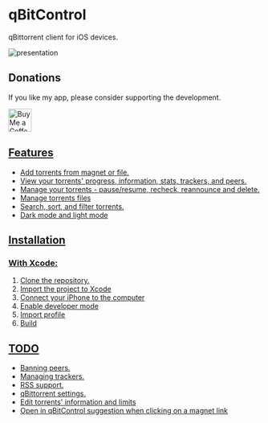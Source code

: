 # qBitControl

qBittorrent client for iOS devices.

![presentation](https://user-images.githubusercontent.com/116978510/200120557-1a036291-700c-4b8c-9cc7-dd76e1f8028c.png)

## Donations
If you like my app, please consider supporting the development.

<a href='https://ko-fi.com/mikemichael225' target='_blank'><img height='35' style='border:0px;height:46px;' src='https://az743702.vo.msecnd.net/cdn/kofi3.png?v=0' border='0' alt='Buy Me a Coffee at ko-fi.com' />


## Features
- Add torrents from magnet or file.
- View your torrents' progress, information, stats, trackers, and peers.
- Manage your torrents - pause/resume, recheck, reannounce and delete.
- Manage torrents files
- Search, sort, and filter torrents.
- Dark mode and light mode


## Installation
### With Xcode:
1. Clone the repository.
2. Import the project to Xcode
3. Connect your iPhone to the computer
4. Enable developer mode
5. Import profile
6. Build


## TODO
- Banning peers.
- Managing trackers.
- RSS support.
- qBittorrent settings.
- Edit torrents' information and limits
- Open in qBitControl suggestion when clicking on a magnet link

